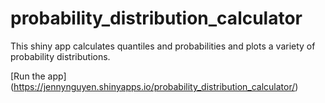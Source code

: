 # probability_distribution_calculator

This shiny app calculates quantiles and probabilities and plots a variety of probability distributions.

[Run the app] (https://jennynguyen.shinyapps.io/probability_distribution_calculator/)
